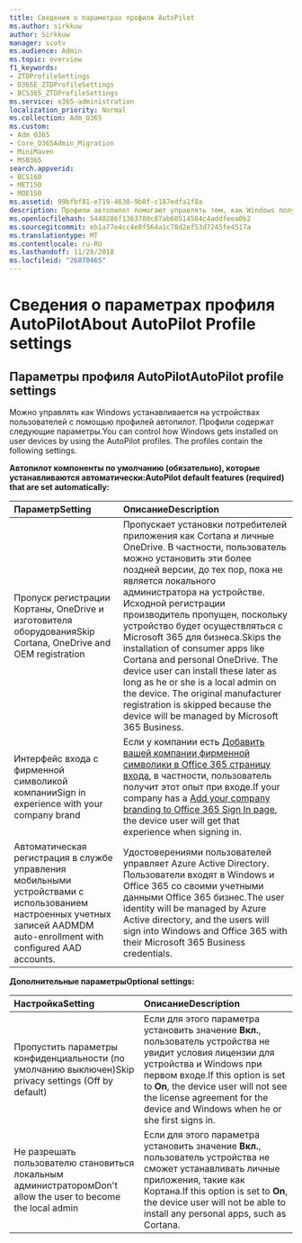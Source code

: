 ```yaml
---
title: Сведения о параметрах профиля AutoPilot
ms.author: sirkkuw
author: Sirkkuw
manager: scotv
ms.audience: Admin
ms.topic: overview
f1_keywords:
- ZTDProfileSettings
- O365E_ZTDProfileSettings
- BCS365_ZTDProfileSettings
ms.service: o365-administration
localization_priority: Normal
ms.collection: Adm_O365
ms.custom:
- Adm_O365
- Core_O365Admin_Migration
- MiniMaven
- MSB365
search.appverid:
- BCS160
- MET150
- MOE150
ms.assetid: 99bfbf81-e719-4630-9b0f-c187edfa1f8a
description: Профили автопилот помогают управлять тем, как Windows получает установлены на устройствах пользователей. Профили содержат по умолчанию и необязательные параметры, например пропустить Cortana установки.
ms.openlocfilehash: 5440286f1363780c87ab60514584c4addfeea0b2
ms.sourcegitcommit: eb1a77e4cc4e8f564a1c78d2ef53d7245fe4517a
ms.translationtype: MT
ms.contentlocale: ru-RU
ms.lasthandoff: 11/28/2018
ms.locfileid: "26870465"
---
```

# <a name="about-autopilot-profile-settings"></a><span data-ttu-id="c06cc-104">Сведения о параметрах профиля AutoPilot</span><span class="sxs-lookup"><span data-stu-id="c06cc-104">About AutoPilot Profile settings</span></span>

## <a name="autopilot-profile-settings"></a><span data-ttu-id="c06cc-105">Параметры профиля AutoPilot</span><span class="sxs-lookup"><span data-stu-id="c06cc-105">AutoPilot profile settings</span></span>

<span data-ttu-id="c06cc-p102">Можно управлять как Windows устанавливается на устройствах пользователей с помощью профилей автопилот. Профили содержат следующие параметры.</span><span class="sxs-lookup"><span data-stu-id="c06cc-p102">You can control how Windows gets installed on user devices by using the AutoPilot profiles. The profiles contain the following settings.</span></span>
  
 <span data-ttu-id="c06cc-108">**Автопилот компоненты по умолчанию (обязательно), которые устанавливаются автоматически:**</span><span class="sxs-lookup"><span data-stu-id="c06cc-108">**AutoPilot default features (required) that are set automatically:**</span></span>
  
|<span data-ttu-id="c06cc-109">**Параметр**</span><span class="sxs-lookup"><span data-stu-id="c06cc-109">**Setting**</span></span>|<span data-ttu-id="c06cc-110">**Описание**</span><span class="sxs-lookup"><span data-stu-id="c06cc-110">**Description**</span></span>|
|:-----|:-----|
|<span data-ttu-id="c06cc-111">Пропуск регистрации Кортаны, OneDrive и изготовителя оборудования</span><span class="sxs-lookup"><span data-stu-id="c06cc-111">Skip Cortana, OneDrive and OEM registration</span></span>  <br/> |<span data-ttu-id="c06cc-p103">Пропускает установки потребителей приложения как Cortana и личные OneDrive. В частности, пользователь можно установить эти более поздней версии, до тех пор, пока не является локального администратора на устройстве. Исходной регистрации производитель пропущен, поскольку устройство будет осуществляться с Microsoft 365 для бизнеса.</span><span class="sxs-lookup"><span data-stu-id="c06cc-p103">Skips the installation of consumer apps like Cortana and personal OneDrive. The device user can install these later as long as he or she is a local admin on the device. The original manufacturer registration is skipped because the device will be managed by Microsoft 365 Business.</span></span>  <br/> |
|<span data-ttu-id="c06cc-115">Интерфейс входа с фирменной символикой компании</span><span class="sxs-lookup"><span data-stu-id="c06cc-115">Sign in experience with your company brand</span></span>  <br/> |<span data-ttu-id="c06cc-116">Если у компании есть [Добавить вашей компании фирменной символики в Office 365 страницу входа](https://support.office.com/article/a1229cdb-ce19-4da5-90c7-2b9b146aef0a), в частности, пользователь получит этот опыт при входе.</span><span class="sxs-lookup"><span data-stu-id="c06cc-116">If your company has a [Add your company branding to Office 365 Sign In page](https://support.office.com/article/a1229cdb-ce19-4da5-90c7-2b9b146aef0a), the device user will get that experience when signing in.</span></span>  <br/> |
|<span data-ttu-id="c06cc-117">Автоматическая регистрация в службе управления мобильными устройствами с использованием настроенных учетных записей AAD</span><span class="sxs-lookup"><span data-stu-id="c06cc-117">MDM auto-enrollment with configured AAD accounts.</span></span>  <br/> |<span data-ttu-id="c06cc-118">Удостоверениями пользователей управляет Azure Active Directory. Пользователи входят в Windows и Office 365 со своими учетными данными Office 365 бизнес.</span><span class="sxs-lookup"><span data-stu-id="c06cc-118">The user identity will be managed by Azure Active directory, and the users will sign into Windows and Office 365 with their Microsoft 365 Business credentials.</span></span>  <br/> |
   
 <span data-ttu-id="c06cc-119">**Дополнительные параметры**</span><span class="sxs-lookup"><span data-stu-id="c06cc-119">**Optional settings:**</span></span>
  
|<span data-ttu-id="c06cc-120">**Настройка**</span><span class="sxs-lookup"><span data-stu-id="c06cc-120">**Setting**</span></span>|<span data-ttu-id="c06cc-121">**Описание**</span><span class="sxs-lookup"><span data-stu-id="c06cc-121">**Description**</span></span>|
|:-----|:-----|
|<span data-ttu-id="c06cc-122">Пропустить параметры конфиденциальности (по умолчанию выключен)</span><span class="sxs-lookup"><span data-stu-id="c06cc-122">Skip privacy settings (Off by default)</span></span>  <br/> |<span data-ttu-id="c06cc-123">Если для этого параметра установить значение **Вкл.**, пользователь устройства не увидит условия лицензии для устройства и Windows при первом входе.</span><span class="sxs-lookup"><span data-stu-id="c06cc-123">If this option is set to **On**, the device user will not see the license agreement for the device and Windows when he or she first signs in.</span></span>  <br/> |
|<span data-ttu-id="c06cc-124">Не разрешать пользователю становиться локальным администратором</span><span class="sxs-lookup"><span data-stu-id="c06cc-124">Don't allow the user to become the local admin</span></span>  <br/> |<span data-ttu-id="c06cc-125">Если для этого параметра установить значение **Вкл.**, пользователь устройства не сможет устанавливать личные приложения, такие как Кортана.</span><span class="sxs-lookup"><span data-stu-id="c06cc-125">If this option is set to **On**, the device user will not be able to install any personal apps, such as Cortana.</span></span>  <br/> |
   
